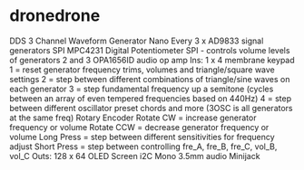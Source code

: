 # dronedrone

DDS 3 Channel Waveform Generator
    Nano Every
    3 x AD9833 signal generators SPI
    MPC4231 Digital Potentiometer SPI - controls volume levels of generators 2 and 3
    OPA1656ID audio op amp
Ins:
    1 x 4 membrane keypad
        1 = reset generator frequency trims, volumes and triangle/square wave settings
        2 = step between different combinations of triangle/sine waves on each generator
        3 = step fundamental frequency up a semitone (cycles between an array of even tempered frequencies based on 440Hz)
        4 = step between different oscillator preset chords and more (3OSC is all generators at the same freq)
    Rotary Encoder
        Rotate CW = increase generator frequency or volume
        Rotate CCW = decrease generator frequency or volume
        Long Press = step between different sensitivities for frequency adjust
        Short Press = step between controlling fre_A, fre_B, fre_C, vol_B, vol_C
Outs:
    128 x 64 OLED Screen i2C
    Mono 3.5mm audio Minijack

